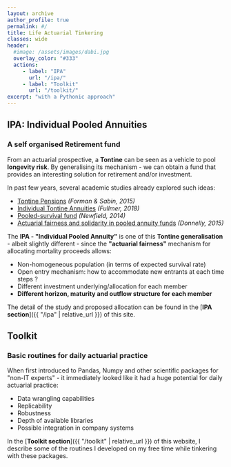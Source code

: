 ```yaml
---
layout: archive
author_profile: true
permalink: #/
title: Life Actuarial Tinkering
classes: wide
header:
  #image: /assets/images/dabi.jpg
  overlay_color: "#333"
  actions:
     - label: "IPA"
       url: "/ipa/"
     - label: "Toolkit"
       url: "/toolkit/"
excerpt: "with a Pythonic approach"
---
```


## IPA: Individual Pooled Annuities
### A self organised Retirement fund

From an actuarial prospective, a **Tontine** can be seen as a vehicle to pool **longevity risk**.
By generalising its mechanism - we can obtain a fund that provides an interesting solution for retirement and/or investment.

In past few years, several academic studies already explored such ideas:
* [Tontine Pensions](https://scholarship.law.upenn.edu/penn_law_review/vol163/iss3/3/) *(Forman & Sabin, 2015)*
* [Individual Tontine Annuities](https://ssrn.com/abstract=3217551) *(Fullmer, 2018)*
* [Pooled-survival fund](https://www.actuaries.asn.au/Library/Events/FSF/2014/NewfieldPostRetirementPaper140505.pdf) *(Newfield, 2014)*
* [Actuarial fairness and solidarity in pooled annuity funds](https://arxiv.org/abs/1311.5120) *(Donnelly, 2015)*


The **IPA - "Individual Pooled Annuity"** is one of this **Tontine generalisation** - albeit slightly different - since the **"actuarial fairness"** mechanism for allocating mortality proceeds allows:
* Non-homogeneous population (in terms of expected survival rate)
* Open entry mechanism: how to accommodate new entrants at each time steps ?
* Different investment underlying/allocation for each member
* **Different horizon, maturity and outflow structure for each member**

The detail of the study and proposed allocation can be found in the [**IPA section**]({{ "/ipa" | relative_url }}) of this site.


## Toolkit

### Basic routines for daily actuarial practice

When first introduced to Pandas, Numpy and other scientific packages for "non-IT experts" - it immediately looked like it had a huge potential for daily actuarial practice:
* Data wrangling capabilities
* Replicability
* Robustness
* Depth of available libraries
* Possible integration in company systems   

In the [**Toolkit section**]({{ "/toolkit" | relative_url }}) of this website, I describe some of the routines I developed on my free time while tinkering with these packages.
